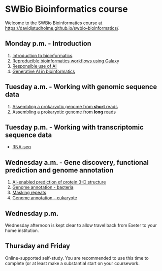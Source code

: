 # SWBio Bioinformatics course
Welcome to the SWBio Bioinformatics course at https://davidjstudholme.github.io/swbio-bioinformatics/.

## Monday p.m. - Introduction

1. [Introduction to bioinformatics](introduction-to-bioinformatics.md)
2. [Reproducible bioinformatics workflows using Galaxy](introduction-to-galaxy.md)
3. [Responsible use of AI](responsible-use-of-ai.md)
4. [Generative AI in bioinformatics](gen-ai-in-bioinformatics.md)

## Tuesday a.m. - Working with genomic sequence data

1. [Assembling a prokaryotic genome from **short** reads](assembling-bacterial-genome-short-reads.md)
2. [Assembling a prokaryotic genome from **long** reads](assembling-bacterial-genome-long-reads.md)

## Tuesday p.m. - Working with transcriptomic sequence data

- [RNA-seq](transcriptomics.md)

## Wednesday a.m. - Gene discovery, functional prediction and genome annotation
1. [AI-enabled prediction of protein 3-D structure](alphafold.md)
2. [Genome annotation - bacteria](genome-annotation-prokaryote.md)
3. [Masking repeats](masking-repeats.md)
4. [Genome annotation - eukaryote](genome-annotation-eukaryote.md)

## Wednesday p.m.

Wednesday afternoon is kept clear to allow travel back from Exeter to your home institution.

## Thursday and Friday

Online-supported self-study. You are recommended to use this time to complete (or at least make a substantial start on your coursework.
